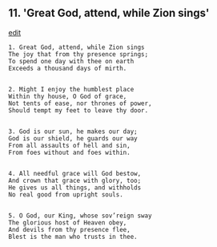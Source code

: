 
## 11.  'Great God, attend, while Zion sings'
[edit](https://docs.google.com/document/d/1SK8GLTqeh5TjIe%2DuWPXWGLesxs41ewNl/edit?mode=html)



    1. Great God, attend, while Zion sings
    The joy that from thy presence springs;
    To spend one day with thee on earth
    Exceeds a thousand days of mirth.


    2. Might I enjoy the humblest place
    Within thy house, O God of grace,
    Not tents of ease, nor thrones of power,
    Should tempt my feet to leave thy door.


    3. God is our sun, he makes our day;
    God is our shield, he guards our way
    From all assaults of hell and sin,
    From foes without and foes within.


    4. All needful grace will God bestow,
    And crown that grace with glory, too;
    He gives us all things, and withholds
    No real good from upright souls.


    5. O God, our King, whose sov’reign sway
    The glorious host of Heaven obey,
    And devils from thy presence flee,
    Blest is the man who trusts in thee.
